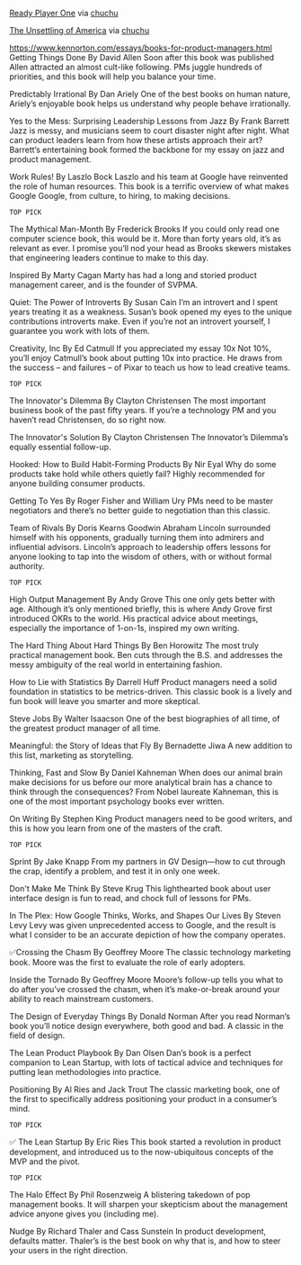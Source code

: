 [Ready Player One](https://en.wikipedia.org/wiki/Ready_Player_One) via [chuchu](https://github.com/ccallebs)

[The Unsettling of America](http://www.ecobooks.com/books/unsettli.htm) via [chuchu](https://github.com/ccallebs)


https://www.kennorton.com/essays/books-for-product-managers.html
Getting Things Done
By David Allen
Soon after this book was published Allen attracted an almost cult-like following. PMs juggle hundreds of priorities, and this book will help you balance your time.

 	
Predictably Irrational
By Dan Ariely
One of the best books on human nature, Ariely’s enjoyable book helps us understand why people behave irrationally.

 	
Yes to the Mess: Surprising Leadership Lessons from Jazz
By Frank Barrett
Jazz is messy, and musicians seem to court disaster night after night. What can product leaders learn from how these artists approach their art? Barrett’s entertaining book formed the backbone for my essay on jazz and product management.

 	
Work Rules!
By Laszlo Bock
Laszlo and his team at Google have reinvented the role of human resources. This book is a terrific overview of what makes Google Google, from culture, to hiring, to making decisions.

 	TOP PICK
The Mythical Man-Month
By Frederick Brooks
If you could only read one computer science book, this would be it. More than forty years old, it’s as relevant as ever. I promise you’ll nod your head as Brooks skewers mistakes that engineering leaders continue to make to this day.

 	
Inspired
By Marty Cagan
Marty has had a long and storied product management career, and is the founder of SVPMA.

 	
Quiet: The Power of Introverts
By Susan Cain
I’m an introvert and I spent years treating it as a weakness. Susan’s book opened my eyes to the unique contributions introverts make. Even if you’re not an introvert yourself, I guarantee you work with lots of them.

 	
Creativity, Inc
By Ed Catmull
If you appreciated my essay 10x Not 10%, you’ll enjoy Catmull’s book about putting 10x into practice. He draws from the success – and failures – of Pixar to teach us how to lead creative teams.

 	TOP PICK
The Innovator's Dilemma
By Clayton Christensen
The most important business book of the past fifty years. If you’re a technology PM and you haven’t read Christensen, do so right now.

 	
The Innovator's Solution
By Clayton Christensen
The Innovator’s Dilemma’s equally essential follow-up.

 	
Hooked: How to Build Habit-Forming Products
By Nir Eyal
Why do some products take hold while others quietly fail? Highly recommended for anyone building consumer products.

 	
Getting To Yes
By Roger Fisher and William Ury
PMs need to be master negotiators and there’s no better guide to negotiation than this classic.

 	
Team of Rivals
By Doris Kearns Goodwin
Abraham Lincoln surrounded himself with his opponents, gradually turning them into admirers and influential advisors. Lincoln’s approach to leadership offers lessons for anyone looking to tap into the wisdom of others, with or without formal authority.

 	TOP PICK
High Output Management
By Andy Grove
This one only gets better with age. Although it’s only mentioned briefly, this is where Andy Grove first introduced OKRs to the world. His practical advice about meetings, especially the importance of 1-on-1s, inspired my own writing.

 	
The Hard Thing About Hard Things
By Ben Horowitz
The most truly practical management book. Ben cuts through the B.S. and addresses the messy ambiguity of the real world in entertaining fashion.

 	
How to Lie with Statistics
By Darrell Huff
Product managers need a solid foundation in statistics to be metrics-driven. This classic book is a lively and fun book will leave you smarter and more skeptical.

 	
Steve Jobs
By Walter Isaacson
One of the best biographies of all time, of the greatest product manager of all time.

 	
Meaningful: the Story of Ideas that Fly
By Bernadette Jiwa
A new addition to this list, marketing as storytelling.

 	
Thinking, Fast and Slow
By Daniel Kahneman
When does our animal brain make decisions for us before our more analytical brain has a chance to think through the consequences? From Nobel laureate Kahneman, this is one of the most important psychology books ever written.

 	
On Writing
By Stephen King
Product managers need to be good writers, and this is how you learn from one of the masters of the craft.

 	TOP PICK
Sprint
By Jake Knapp
From my partners in GV Design—how to cut through the crap, identify a problem, and test it in only one week.

 	
Don't Make Me Think
By Steve Krug
This lighthearted book about user interface design is fun to read, and chock full of lessons for PMs.

 	
In The Plex: How Google Thinks, Works, and Shapes Our Lives
By Steven Levy
Levy was given unprecedented access to Google, and the result is what I consider to be an accurate depiction of how the company operates.

 	
:white_check_mark:Crossing the Chasm
By Geoffrey Moore
The classic technology marketing book. Moore was the first to evaluate the role of early adopters.

 	
Inside the Tornado
By Geoffrey Moore
Moore’s follow-up tells you what to do after you’ve crossed the chasm, when it’s make-or-break around your ability to reach mainstream customers.

 	
The Design of Everyday Things
By Donald Norman
After you read Norman’s book you’ll notice design everywhere, both good and bad. A classic in the field of design.

 	
The Lean Product Playbook
By Dan Olsen
Dan’s book is a perfect companion to Lean Startup, with lots of tactical advice and techniques for putting lean methodologies into practice.

 	
Positioning
By Al Ries and Jack Trout
The classic marketing book, one of the first to specifically address positioning your product in a consumer’s mind.

 	TOP PICK
:white_check_mark: The Lean Startup
By Eric Ries
This book started a revolution in product development, and introduced us to the now-ubiquitous concepts of the MVP and the pivot.

 	TOP PICK
The Halo Effect
By Phil Rosenzweig
A blistering takedown of pop management books. It will sharpen your skepticism about the management advice anyone gives you (including me).

 	
Nudge
By Richard Thaler and Cass Sunstein
In product development, defaults matter. Thaler’s is the best book on why that is, and how to steer your users in the right direction.
